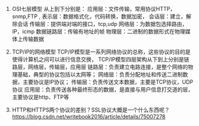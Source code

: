 1. OSI七层模型
   从上到下分别是：
      应用层：文件传输，常用协议HTTP，snmp,FTP ,
      表示层：数据格式化，代码转换，数据加密，
      会话层：建立，解除会话
      传输层：提供端对端的接口，tcp,udp
      网络层：为数据包选择路由，IP，icmp
      数据链路层：传输有地址的帧
      物理层：二进制的数据形式在物理媒体上传输数据

2. TCP/IP的网络模型
  TCP/IP模型是一系列网络协议的总称，这些协议的目的是使得计算机之间可以进行信息交换，
  TCP/IP模型四层架构从下到上分别是链路层，网络层，传输层，应用层
  链路层：负责建立电路连接，是整个网络的物理基础，典型的协议包括以太网等；
  网络层：负责分配地址和传送二进制数据，主要协议是IP协议；
  传输层：负责传送文本数据，主要是TCP协议，UDP协议
  应用层：负责传送各种最终形态的数据，是直接与用户信息打交道的层，主要协议是http、FTP等

3. HTTP和HTTPS两个协议的差别？SSL协议大概是一个什么东西呢？
   https://blog.csdn.net/writebook2016/article/details/75007278
